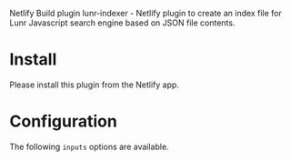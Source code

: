 Netlify Build plugin lunr-indexer - Netlify plugin to create an index file for Lunr Javascript search engine based on JSON file contents.

# Install

Please install this plugin from the Netlify app.

# Configuration

The following `inputs` options are available.
